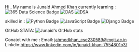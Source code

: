 Hi , My name is Junaid Ahmed Khan
currently learning :
![365 Data Science Badge](https://img.shields.io/badge/365%20Data%20Science-000C1F?logo=365datascience&logoColor=fff&style=for-the-badge)
![DAS](https://img.shields.io/badge/DAS-Data%20Analytics-0B5FFF?style=for-the-badge&logoColor=fff) ![DSA](https://img.shields.io/badge/DSA-Data%20Structures%20%26%20Algorithms-FF6A00?style=for-the-badge&logoColor=fff)


skilled in :
![Python Badge](https://img.shields.io/badge/Python-3776AB?logo=python&logoColor=fff&style=for-the-badge)
![JavaScript Badge](https://img.shields.io/badge/JavaScript-F7DF1E?logo=javascript&logoColor=000&style=for-the-badge)
![Django Badge](https://img.shields.io/badge/Django-092E20?logo=django&logoColor=fff&style=for-the-badge)


GitHub STATA:
![Junaid's GitHub stats](https://github-readme-stats.vercel.app/api?username=junaid0589&show_icons=true&theme=radical)








Conatct with me :
Email: jahmedkhan_cse230589@mgit.ac.in
Linkdin:https://www.linkedin.com/in/junaid-khan-7554801b3/
